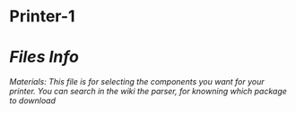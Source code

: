 # Printer-1

# _Files Info_
*Materials: This file is for selecting the components you want for your printer. You can search in the wiki the parser, for knowning which package to download*
